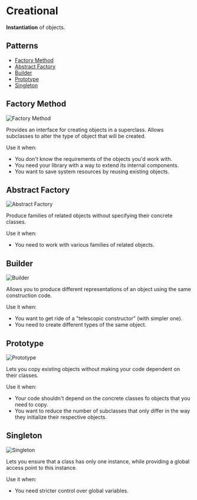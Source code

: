 # Creational

**Instantiation** of objects.

## Patterns

* [Factory Method](creational.md#factory-method)
* [Abstract Factory](creational.md#abstract-factory)
* [Builder](creational.md#builder)
* [Prototype](creational.md#prototype)
* [Singleton](creational.md#singleton)

<!-- - Object Pool -->

## Factory Method

![Factory Method](https://refactoring.guru/images/patterns/cards/factory-method-mini.png)

Provides an interface for creating objects in a superclass. Allows subclasses to alter the type of object that will be created.

Use it when:

* You don't know the requirements of the objects you'd work with.
* You need your library with a way to extend its internal components.
* You want to save system resources by reusing existing objects.

## Abstract Factory

![Abstract Factory](https://refactoring.guru/images/patterns/cards/abstract-factory-mini.png)

Produce families of related objects without specifying their concrete classes.

Use it when:

* You need to work with various families of related objects.

## Builder

![Builder](https://refactoring.guru/images/patterns/cards/builder-mini.png)

Allows you to produce different representations of an object using the same construction code.

Use it when:

* You want to get ride of a "telescopic constructor" \(with simpler one\).
* You need to create different types of the same object.

## Prototype

![Prototype](https://refactoring.guru/images/patterns/cards/prototype-mini.png)

Lets you copy existing objects without making your code dependent on their classes.

Use it when:

* Your code shouldn't depend on the concrete classes fo objects that you need to copy.
* You want to reduce the number of subclasses that only differ in the way they initialize their respective objects.

## Singleton

![Singleton](https://refactoring.guru/images/patterns/cards/singleton-mini.png)

Lets you ensure that a class has only one instance, while providing a global access point to this instance.

Use it when:

* You need stricter control over global variables.
